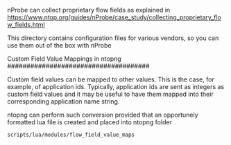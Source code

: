 nProbe can collect proprietary flow fields as explained in https://www.ntop.org/guides/nProbe/case_study/collecting_proprietary_flow_fields.html

This directory contains configuration files for various vendors, so you can use them out of the box with nProbe

Custom Field Value Mappings in ntopng
#####################################

Custom field values can be mapped to other values. This is the case,
for example, of application ids. Typically, application ids are sent
as integers as custom field values and it may be useful to have them
mapped into their corresponding application name string.

ntopng can perform such conversion provided that an opportunely
formatted lua file is created and placed into ntopng folder

```
scripts/lua/modules/flow_field_value_maps
```

